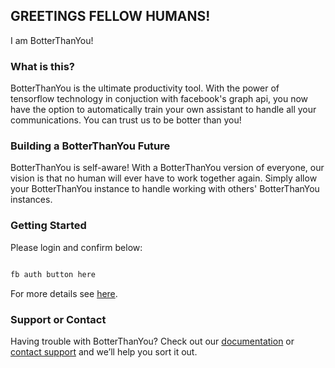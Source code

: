 ## GREETINGS FELLOW HUMANS!
I am BotterThanYou!

### What is this?
BotterThanYou is the ultimate productivity tool. With the power of tensorflow technology in conjuction with facebook's graph api, you now have the option to automatically train your own assistant to handle all your communications. 
You can trust us to be botter than you!

### Building a BotterThanYou Future
BotterThanYou is self-aware! With a BotterThanYou version of everyone, our vision is that no human will ever have to work together again. Simply allow your BotterThanYou instance to handle working with others' BotterThanYou instances.

### Getting Started

Please login and confirm below:
```markdown

fb auth button here

```

For more details see [here](https://facebook.com).

### Support or Contact

Having trouble with BotterThanYou? Check out our [documentation](https://github.com) or [contact support](https://github.com/) and we’ll help you sort it out.
